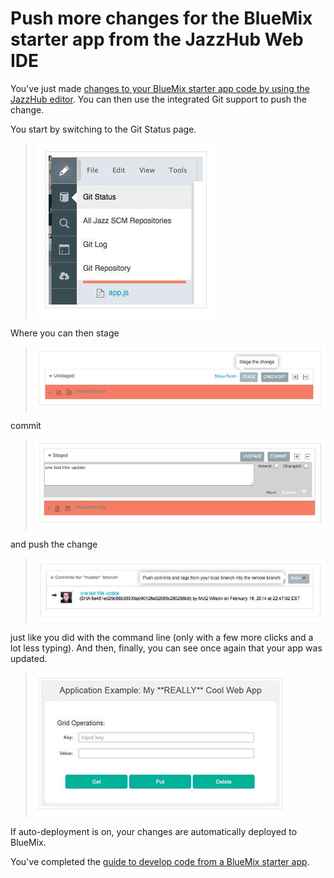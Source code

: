 # Push more changes for the BlueMix starter app from the JazzHub Web IDE
You've just made [changes to your BlueMix starter app code by using the JazzHub editor](../Edit/editjheditor). 
You can then use the integrated Git support to push the change.

You start by switching to the Git Status page.

>	![Git status page](../images/guidebm/jazzhubeditorgitstatuspage.jpg)

Where you can then stage

>	![Stage change](../images/guidebm/jazzhubeditorstage.jpg)

commit

>	![Commit change](../images/guidebm/jazzhubeditorcommit.jpg)

and push the change 

>	![Stage push](../images/guidebm/jazzhubeditorpush.jpg)

just like you did with the command line (only with a few more clicks and a lot less typing). 
And then, finally, you can see once again that your app was updated.

>	![BlueMix running app changed again](../images/guidebm/bluemixrunningappchangedagain.jpg)

If auto-deployment is on, your changes are automatically deployed to BlueMix.

You've completed the [guide to develop code from a BlueMix starter app](../Guides/guidebm). 

